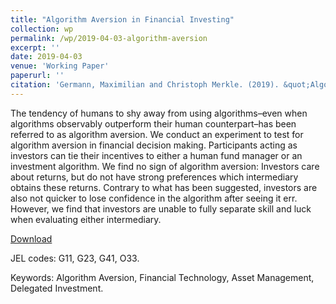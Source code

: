 ```yaml
---
title: "Algorithm Aversion in Financial Investing"
collection: wp
permalink: /wp/2019-04-03-algorithm-aversion
excerpt: ''
date: 2019-04-03
venue: 'Working Paper'
paperurl: ''
citation: 'Germann, Maximilian and Christoph Merkle. (2019). &quot;Algorithm Aversion in Delegated Investing.&quot; <i>Working Paper</i>.'
---
```

The tendency of humans to shy away from using algorithms–even when algorithms observably outperform their human counterpart–has been referred to as algorithm aversion. We conduct an experiment to test for algorithm aversion in financial decision making. Participants acting as investors can tie their incentives to either a human fund manager or an investment algorithm. We find no sign of algorithm aversion: Investors care about returns, but do not have strong preferences which intermediary obtains these returns. Contrary to what has been suggested, investors are also not quicker to lose confidence in the algorithm after seeing it err. However, we find that investors are unable to fully separate skill and luck when evaluating either intermediary. 

[Download](https://ssrn.com/abstract=3364850)

JEL codes: G11, G23, G41, O33.

Keywords: Algorithm Aversion, Financial Technology, Asset Management, Delegated Investment.

